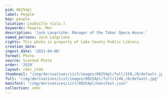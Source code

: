 ```yaml
---
pid: 00254pl
label: People
key: people
location: Leadville (Colo.)
keywords: People, Men
description: 'Jack Langrishe: Manager of the Tabor Opera House.'
named_persons: Jack Langrishe
rights: This photo is property of Lake County Public Library.
creation_date: 
ingest_date: '2021-04-06'
format: Photo
source: Scanned Photo
order: '2829'
layout: cmhc_item
thumbnail: "/img/derivatives/iiif/images/00254pl/full/250,/0/default.jpg"
full: "/img/derivatives/iiif/images/00254pl/full/1140,/0/default.jpg"
manifest: "/img/derivatives/iiif/00254pl/manifest.json"
collection: cmhc
---
```

